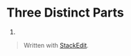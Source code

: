 
# Three Distinct Parts

 1.

> Written with [StackEdit](https://stackedit.io/).
<!--stackedit_data:
eyJoaXN0b3J5IjpbODc2Mjg5NDE0XX0=
-->